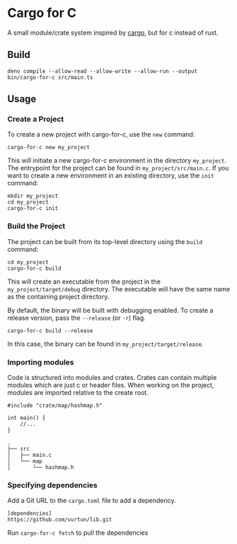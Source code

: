 # Cargo for C

A small module/crate system inspired by [cargo](https://github.com/rust-lang/cargo), but for c instead of rust.

## Build

```
deno compile --allow-read --allow-write --allow-run --output bin/cargo-for-c src/main.ts
```

## Usage

### Create a Project

To create a new project with cargo-for-c, use the `new` command:

```
cargo-for-c new my_project
```

This will initiate a new cargo-for-c environment in the directory `my_project`.
The entrypoint for the project can be found in `my_project/src/main.c`.
If you want to create a new environment in an existing directory, use the `init` command:

```
mkdir my_project
cd my_project
cargo-for-c init
```

### Build the Project

The project can be built from its top-level directory using the `build` command:

```
cd my_project
cargo-for-c build
```

This will create an executable from the project in the `my_project/target/debug` directory.
The executable will have the same name as the containing project directory.

By default, the binary will be built with debugging enabled.
To create a release version, pass the `--release` (or `-r`) flag.

```
cargo-for-c build --release
```

In this case, the binary can be found in `my_project/target/release`.

### Importing modules

Code is structured into modules and crates.
Crates can contain multiple modules which are just c or header files.
When working on the project, modules are imported relative to the create root.

```
#include "crate/map/hashmap.h"

int main() {
    //...
}
```

```
.
├── src
│   ├── main.c
│   └── map
│       └── hashmap.h
```

### Specifying dependencies

Add a Git URL to the `cargo.toml` file to add a dependency.

```
[dependencies]
https://github.com/vurtun/lib.git
```

Run `cargo-for-c fetch` to pull the dependencies
